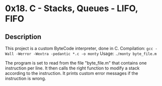 # 0x18. C - Stacks, Queues - LIFO, FIFO

## Description

This project is a custom ByteCode interpreter, done in C.
Compilation:
```gcc -Wall -Werror -Wextra -pedantic *.c -o monty```
Usage:
```./monty byte_file.m```

The program is set to read from the file "byte_file.m" that contains one instruction per line.
It then calls the right function to modify a stack according to the instruction.
It prints custom error messages if the instruction is wrong.

